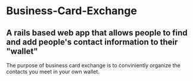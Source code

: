 # Business-Card-Exchange
## A rails based web app that allows people to find and add people's contact information to their "wallet"

The purpose of business card exchange is to conviniently organize the contacts you meet in your own wallet.
